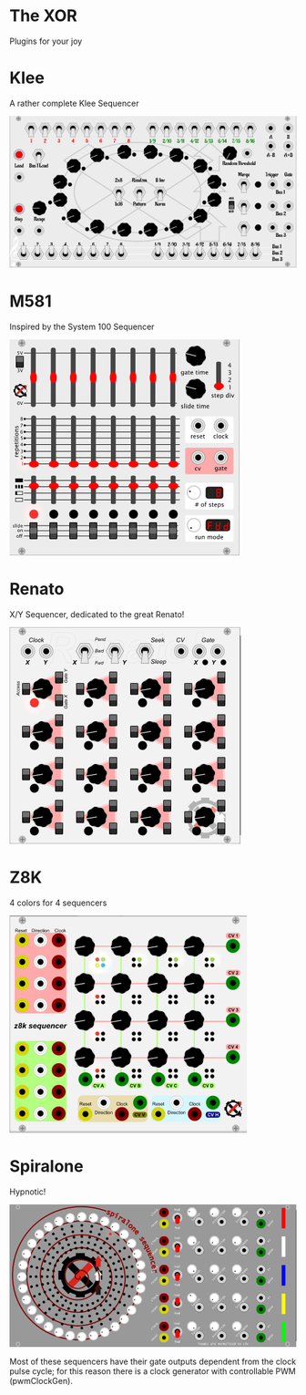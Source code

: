 # The XOR
Plugins for your joy

# Klee
A rather complete Klee Sequencer

![Klee](/res/klee.png?raw=true "The Klee")

# M581
Inspired by the System 100 Sequencer

![M581](/res/m581.png?raw=true "M581")

# Renato
X/Y Sequencer, dedicated to the great Renato!

![Renato!](/res/renato.png?raw=true "Renato")

# Z8K
4 colors for 4 sequencers

![Z8K](/res/z8k.png?raw=true "Z8K")

# Spiralone
Hypnotic!

![Z8K](/res/spiralone.png?raw=true "Spiralone")

Most of these sequencers have their gate outputs dependent
from the clock pulse cycle; for this reason there is a clock generator
with controllable PWM (pwmClockGen).
